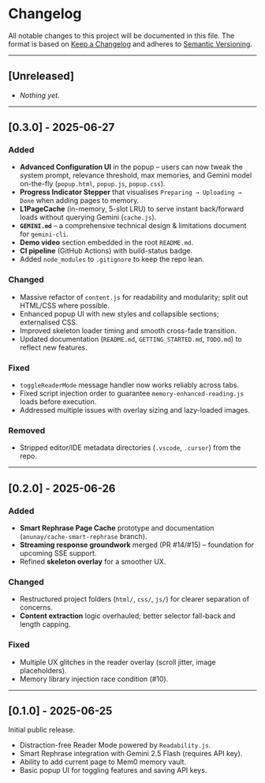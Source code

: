 # Changelog

All notable changes to this project will be documented in this file. The format is based on [Keep a Changelog](https://keepachangelog.com/en/1.1.0/) and adheres to [Semantic Versioning](https://semver.org/spec/v2.0.0.html).

---

## [Unreleased]
- _Nothing yet._

---

## [0.3.0] - 2025-06-27
### Added
- **Advanced Configuration UI** in the popup – users can now tweak the system prompt, relevance threshold, max memories, and Gemini model on-the-fly (`popup.html`, `popup.js`, `popup.css`).
- **Progress Indicator Stepper** that visualises `Preparing → Uploading → Done` when adding pages to memory.
- **L1PageCache** (in-memory, 5-slot LRU) to serve instant back/forward loads without querying Gemini (`cache.js`).
- **`GEMINI.md`** – a comprehensive technical design & limitations document for `gemini-cli`.
- **Demo video** section embedded in the root `README.md`.
- **CI pipeline** (GitHub Actions) with build-status badge.
- Added `node_modules` to `.gitignore` to keep the repo lean.

### Changed
- Massive refactor of `content.js` for readability and modularity; split out HTML/CSS where possible.
- Enhanced popup UI with new styles and collapsible sections; externalised CSS.
- Improved skeleton loader timing and smooth cross-fade transition.
- Updated documentation (`README.md`, `GETTING_STARTED.md`, `TODO.md`) to reflect new features.

### Fixed
- `toggleReaderMode` message handler now works reliably across tabs.
- Fixed script injection order to guarantee `memory-enhanced-reading.js` loads before execution.
- Addressed multiple issues with overlay sizing and lazy-loaded images.

### Removed
- Stripped editor/IDE metadata directories (`.vscode`, `.cursor`) from the repo.

---

## [0.2.0] - 2025-06-26
### Added
- **Smart Rephrase Page Cache** prototype and documentation (`anunay/cache-smart-rephrase` branch).
- **Streaming response groundwork** merged (PR #14/#15) – foundation for upcoming SSE support.
- Refined **skeleton overlay** for a smoother UX.

### Changed
- Restructured project folders (`html/`, `css/`, `js/`) for clearer separation of concerns.
- **Content extraction** logic overhauled; better selector fall-back and length capping.

### Fixed
- Multiple UX glitches in the reader overlay (scroll jitter, image placeholders).
- Memory library injection race condition (#10).

---

## [0.1.0] - 2025-06-25
Initial public release.

- Distraction-free Reader Mode powered by `Readability.js`.
- Smart Rephrase integration with Gemini 2.5 Flash (requires API key).
- Ability to add current page to Mem0 memory vault.
- Basic popup UI for toggling features and saving API keys. 